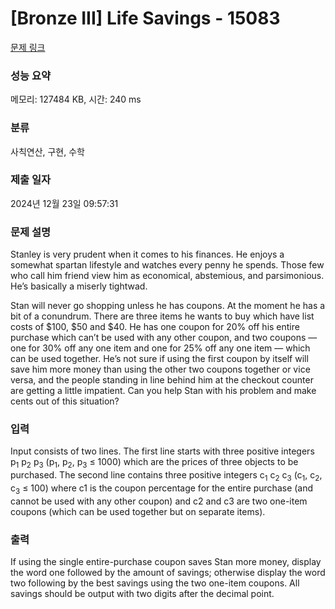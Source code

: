 # [Bronze III] Life Savings - 15083 

[문제 링크](https://www.acmicpc.net/problem/15083) 

### 성능 요약

메모리: 127484 KB, 시간: 240 ms

### 분류

사칙연산, 구현, 수학

### 제출 일자

2024년 12월 23일 09:57:31

### 문제 설명

<p>Stanley is very prudent when it comes to his finances. He enjoys a somewhat spartan lifestyle and watches every penny he spends. Those few who call him friend view him as economical, abstemious, and parsimonious. He’s basically a miserly tightwad.</p>

<p>Stan will never go shopping unless he has coupons. At the moment he has a bit of a conundrum. There are three items he wants to buy which have list costs of $100, $50 and $40. He has one coupon for 20% off his entire purchase which can’t be used with any other coupon, and two coupons — one for 30% off any one item and one for 25% off any one item — which can be used together. He’s not sure if using the first coupon by itself will save him more money than using the other two coupons together or vice versa, and the people standing in line behind him at the checkout counter are getting a little impatient. Can you help Stan with his problem and make cents out of this situation?</p>

### 입력 

 <p>Input consists of two lines. The first line starts with three positive integers p<sub>1</sub> p<sub>2</sub> p<sub>3</sub> (p<sub>1</sub>, p<sub>2</sub>, p<sub>3</sub> ≤ 1000) which are the prices of three objects to be purchased. The second line contains three positive integers c<sub>1</sub> c<sub>2</sub> c<sub>3</sub> (c<sub>1</sub>, c<sub>2</sub>, c<sub>3</sub> ≤ 100) where c1 is the coupon percentage for the entire purchase (and cannot be used with any other coupon) and c2 and c3 are two one-item coupons (which can be used together but on separate items).</p>

### 출력 

 <p>If using the single entire-purchase coupon saves Stan more money, display the word one followed by the amount of savings; otherwise display the word two following by the best savings using the two one-item coupons. All savings should be output with two digits after the decimal point.</p>

